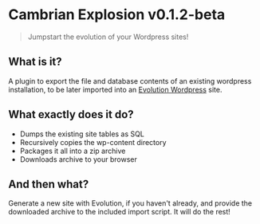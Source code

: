 # Cambrian Explosion v0.1.2-beta
> Jumpstart the evolution of your Wordpress sites!

## What is it?
A plugin to export the file and database contents of an existing wordpress installation, to be later imported into an [Evolution Wordpress](https://github.com/evolution/wordpress) site.

## What exactly does it do?
* Dumps the existing site tables as SQL
* Recursively copies the wp-content directory
* Packages it all into a zip archive
* Downloads archive to your browser

## And then what?
Generate a new site with Evolution, if you haven't already, and provide the downloaded archive to the included import script. It will do the rest!

